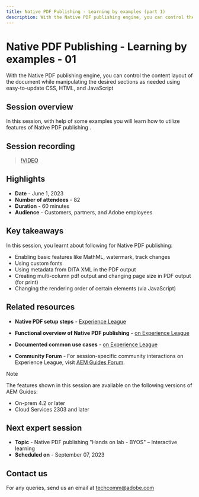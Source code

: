 ```yaml
---
title: Native PDF Publishing - Learning by examples (part 1)
description: With the Native PDF publishing engine, you can control the content layout of the document while manipulating the desired sections as needed using easy-to-update CSS, HTML, and JavaScript.
---
```

# Native PDF Publishing - Learning by examples - 01

With the Native PDF publishing engine, you can control the content layout of the document while manipulating the desired sections as needed using easy-to-update CSS, HTML, and JavaScript

## Session overview

In this session, with help of some examples you will learn how to utilize features of Native PDF publishing .

## Session recording

>[!VIDEO](https://video.tv.adobe.com/v/3420092/native-pdf-aem-guides?quality=12&learn=on)

## Highlights

- **Date** - June 1, 2023 
- **Number of attendees** - 82
- **Duration** - 60 minutes
- **Audience** - Customers, partners, and Adobe employees

## Key takeaways

In this session, you learnt about following for Native PDF publishing:
- Enabling basic features like MathML, watermark, track changes
- Using custom fonts 
- Using metadata from DITA XML in the PDF output
- Creating multi-column pdf output and changing page size in PDF output (for print)
- Changing the rendering order of certain elements (via JavaScript)

 
## Related resources 

- **Native PDF setup steps** - [Experience League](https://experienceleague.adobe.com/docs/experience-manager-guides-learn/tutorials/knowledge-base/kb-articles/publishing/configuring-aem-environment-for-native-pdf-publishing.html?lang=en) 
 
- **Functional overview of Native PDF publishing** - [on Experience League](https://experienceleague.adobe.com/docs/experience-manager-guides-learn/tutorials/knowledge-base/expert-session/native-pdf-publishing-essentials-feb23.html?lang=en)

- **Documented common use cases** - [on Experience League](https://experienceleague.adobe.com/docs/experience-manager-guides-learn/tutorials/install-guide/on-prem-ig/output-gen-config/config-native-pdf-publish/content-styles/stylesheet.html?lang=en)
 
- **Community Forum** - For session-specific community interactions on Experience League, visit  [AEM Guides Forum](https://experienceleaguecommunities.adobe.com/t5/experience-manager-guides/bd-p/xml-documentation-discussions).

>[!NOTE]
>
> The features shown in this session are available on the following versions of AEM Guides:
> - On-prem 4.2 or later
> - Cloud Services 2303 and later

## Next expert session 

- **Topic** - Native PDF publishing "Hands on lab - BYOS" – Interactive learning
- **Scheduled on** - September 07, 2023

## Contact us

For any queries, send us an email at <techcomm@adobe.com>
